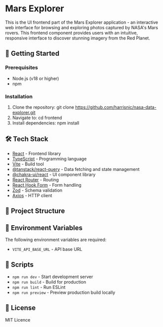 # Mars Explorer

This is the UI frontend part of the Mars Explorer application - an interactive web interface for browsing and exploring photos captured by NASA's Mars rovers. This frontend component provides users with an intuitive, responsive interface to discover stunning imagery from the Red Planet.

## 🚀 Getting Started

### Prerequisites

- Node.js (v18 or higher)
- npm

### Installation

1. Clone the repository: git clone https://github.com/harrisnic/nasa-data-explorer.git
3. Navigate to: cd frontend
2. Install dependencies: npm install

## 🛠️ Tech Stack

- [React](https://react.dev/) - Frontend library
- [TypeScript](https://www.typescriptlang.org/) - Programming language
- [Vite](https://vitejs.dev/) - Build tool
- [@tanstack/react-query](https://tanstack.com/query/latest) - Data fetching and state management
- [@chakra-ui/react](https://chakra-ui.com/) - UI component library
- [React Router](https://reactrouter.com/) - Routing
- [React Hook Form](https://react-hook-form.com/) - Form handling
- [Zod](https://zod.dev/) - Schema validation
- [Axios](https://axios-http.com/) - HTTP client

## 📁 Project Structure

## 🔧 Environment Variables

The following environment variables are required:

- `VITE_API_BASE_URL` - API base URL

## 📝 Scripts

- `npm run dev` - Start development server
- `npm run build` - Build for production
- `npm run lint` - Run ESLint
- `npm run preview` - Preview production build locally

## 📜 License

MIT Licence
